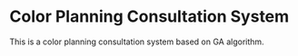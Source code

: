# Color Planning Consultation System

This is a color planning consultation system based on GA algorithm.
